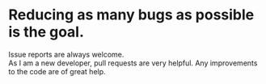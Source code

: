 # Reducing as many bugs as possible is the goal.
Issue reports are always welcome. \
As I am a new developer, pull requests are very helpful. Any improvements to the code are of great help.
